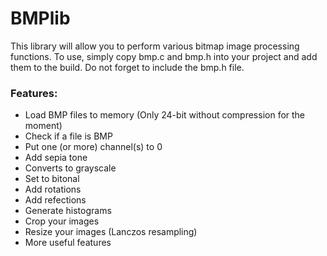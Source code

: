 # BMPlib

This library will allow you to perform various bitmap image processing functions.
To use, simply copy bmp.c and bmp.h into your project and add them to the build. Do not forget to include the bmp.h file.

### Features:
* Load BMP files to memory (Only 24-bit without compression for the moment)
* Check if a file is BMP
* Put one (or more) channel(s) to 0
* Add sepia tone
* Converts to grayscale
* Set to bitonal
* Add rotations
* Add refections
* Generate histograms
* Crop your images
* Resize your images (Lanczos resampling)
* More useful features
